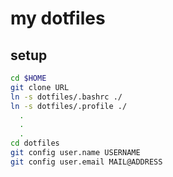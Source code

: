 # my dotfiles

## setup
```sh
cd $HOME
git clone URL
ln -s dotfiles/.bashrc ./
ln -s dotfiles/.profile ./
  .
  .
  .
cd dotfiles
git config user.name USERNAME
git config user.email MAIL@ADDRESS
```
